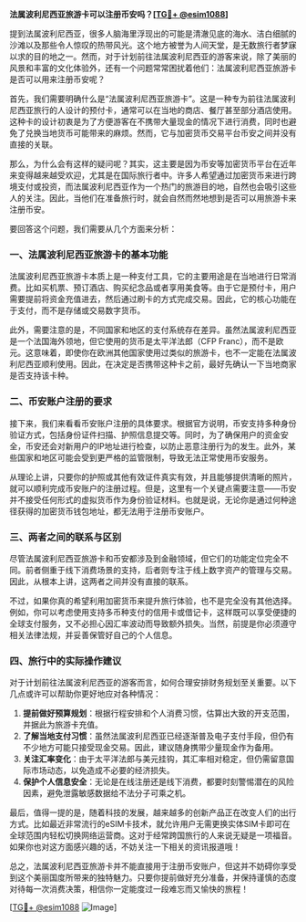 **法属波利尼西亚旅游卡可以注册币安吗？[[TG💪+ @esim1088](https://t.me/s/esim1088)]**

提到法属波利尼西亚，很多人脑海里浮现出的可能是清澈见底的海水、洁白细腻的沙滩以及那些令人惊叹的热带风光。这个地方被誉为人间天堂，是无数旅行者梦寐以求的目的地之一。然而，对于计划前往法属波利尼西亚的游客来说，除了美丽的风景和丰富的文化体验外，还有一个问题常常困扰着他们：法属波利尼西亚旅游卡是否可以用来注册币安呢？

首先，我们需要明确什么是“法属波利尼西亚旅游卡”。这是一种专为前往法属波利尼西亚旅行的人设计的预付卡，通常可以在当地的商店、餐厅甚至部分酒店使用。这种卡的设计初衷是为了方便游客在不携带大量现金的情况下进行消费，同时也避免了兑换当地货币可能带来的麻烦。然而，它与加密货币交易平台币安之间并没有直接的关联。

那么，为什么会有这样的疑问呢？其实，这主要是因为币安等加密货币平台在近年来变得越来越受欢迎，尤其是在国际旅行者中。许多人希望通过加密货币来进行跨境支付或投资，而法属波利尼西亚作为一个热门的旅游目的地，自然也会吸引这些人的关注。因此，当他们在准备旅行时，就会自然而然地想到是否可以用旅游卡来注册币安。

要回答这个问题，我们需要从几个方面来分析：

### 一、法属波利尼西亚旅游卡的基本功能

法属波利尼西亚旅游卡本质上是一种支付工具，它的主要用途是在当地进行日常消费。比如买机票、预订酒店、购买纪念品或者享用美食等。由于它是预付卡，用户需要提前将资金充值进去，然后通过刷卡的方式完成交易。因此，它的核心功能在于支付，而不是存储或交易数字货币。

此外，需要注意的是，不同国家和地区的支付系统存在差异。虽然法属波利尼西亚是一个法国海外领地，但它使用的货币是太平洋法郎（CFP Franc），而不是欧元。这意味着，即使你在欧洲其他国家使用过类似的旅游卡，也不一定能在法属波利尼西亚顺利使用。因此，在决定是否携带这种卡之前，最好先确认一下当地商家是否支持该卡种。

### 二、币安账户注册的要求

接下来，我们来看看币安账户注册的具体要求。根据官方说明，币安支持多种身份验证方式，包括身份证件扫描、护照信息提交等。同时，为了确保用户的资金安全，币安还会对新用户的IP地址进行检查，以防止恶意注册行为的发生。此外，某些国家和地区可能会受到更严格的监管限制，导致无法正常使用币安服务。

从理论上讲，只要你的护照或其他有效证件真实有效，并且能够提供清晰的照片，就可以顺利完成币安账户的注册过程。但是，这里有一个关键点需要注意——币安并不接受任何形式的虚拟货币作为身份验证材料。也就是说，无论你是通过何种途径获得的加密货币钱包地址，都无法用于注册币安账户。

### 三、两者之间的联系与区别

尽管法属波利尼西亚旅游卡和币安都涉及到金融领域，但它们的功能定位完全不同。前者侧重于线下消费场景的支持，后者则专注于线上数字资产的管理与交易。因此，从根本上讲，这两者之间并没有直接的联系。

不过，如果你真的希望利用加密货币来提升旅行体验，也不是完全没有其他选择。例如，你可以考虑使用支持多币种支付的信用卡或借记卡，这样既可以享受便捷的全球支付服务，又不必担心因汇率波动而导致额外损失。当然，前提是你必须遵守相关法律法规，并妥善保管好自己的个人信息。

### 四、旅行中的实际操作建议

对于计划前往法属波利尼西亚的游客而言，如何合理安排财务规划至关重要。以下几点或许可以帮助你更好地应对各种情况：

1. **提前做好预算规划**：根据行程安排和个人消费习惯，估算出大致的开支范围，并据此为旅游卡充值。
2. **了解当地支付习惯**：虽然法属波利尼西亚已经逐渐普及电子支付手段，但仍有不少地方可能只接受现金交易。因此，建议随身携带少量现金作为备用。
3. **关注汇率变化**：由于太平洋法郎与美元挂钩，其汇率相对稳定，但仍需留意国际市场动态，以免造成不必要的经济损失。
4. **保护个人信息安全**：无论是在线注册还是线下消费，都要时刻警惕潜在的风险因素，避免泄露敏感数据给不法分子可乘之机。

最后，值得一提的是，随着科技的发展，越来越多的创新产品正在改变人们的出行方式。比如最近非常流行的eSIM卡技术，就允许用户无需更换实体SIM卡即可在全球范围内轻松切换网络运营商。这对于经常跨国旅行的人来说无疑是一项福音。如果你也对这方面感兴趣的话，不妨关注一下相关的资讯报道哦！

总之，法属波利尼西亚旅游卡并不能直接用于注册币安账户，但这并不妨碍你享受到这个美丽国度所带来的独特魅力。只要你提前做好充分准备，并保持谨慎的态度对待每一次消费决策，相信你一定能度过一段难忘而又愉快的旅程！

[[TG💪+ @esim1088](https://t.me/s/esim1088) ![Image](https://i.postimg.cc/4NQfJmqS/Snipaste-2025-05-13-00-14-12.png)]